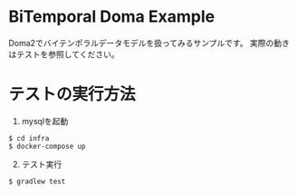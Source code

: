 # BiTemporal Doma Example
Doma2でバイテンポラルデータモデルを扱ってみるサンプルです。
実際の動きはテストを参照してください。

# テストの実行方法
1. mysqlを起動
```
$ cd infra
$ docker-compose up
```

2. テスト実行
```
$ gradlew test
```
